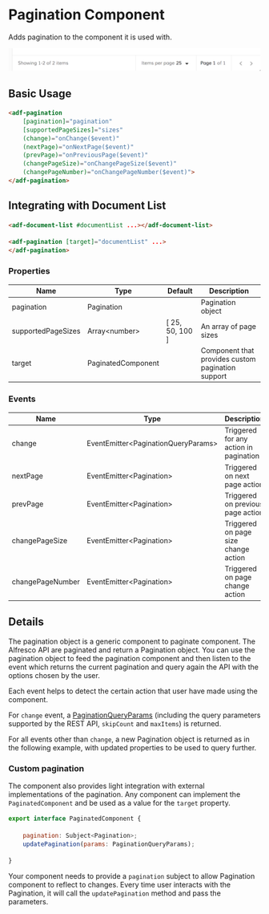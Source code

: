 # Pagination Component

Adds pagination to the component it is used with.

![](docassets/images/basic.png)

## Basic Usage

```html
<adf-pagination
    [pagination]="pagination"
    [supportedPageSizes]="sizes"
    (change)="onChange($event)"
    (nextPage)="onNextPage($event)"
    (prevPage)="onPreviousPage($event)"
    (changePageSize)="onChangePageSize($event)"
    (changePageNumber)="onChangePageNumber($event)">
</adf-pagination>
```

## Integrating with Document List

```html
<adf-document-list #documentList ...></adf-document-list>

<adf-pagination [target]="documentList" ...>
</adf-pagination>
```

### Properties

| Name | Type | Default | Description |
| ---- | ---- | ------- | ----------- |
| pagination | Pagination |  | Pagination object |
| supportedPageSizes | Array&lt;number> | [ 25, 50, 100 ] | An array of page sizes |
| target | PaginatedComponent |  | Component that provides custom pagination support |

### Events

| Name | Type | Description |
| ---- | ---- | ----------- |
| change | EventEmitter&lt;PaginationQueryParams> | Triggered for any action in pagination |
| nextPage | EventEmitter&lt;Pagination> | Triggered on next page action |
| prevPage | EventEmitter&lt;Pagination> | Triggered on previous page action |
| changePageSize | EventEmitter&lt;Pagination> | Triggered on page size change action |
| changePageNumber | EventEmitter&lt;Pagination> | Triggered on page change action |

## Details

The pagination object is a generic component to paginate component. The Alfresco API are paginated and return a Pagination object. You can use the pagination object to feed the pagination component and then listen to the event which returns the current pagination and query again the API with the options chosen by the user.

Each event helps to detect the certain action that user have made using the component.

For `change` event, a [PaginationQueryParams](https://github.com/Alfresco/alfresco-ng2-components/blob/development/ng2-components/ng2-alfresco-core/src/components/pagination/pagination-query-params.interface.ts) (including the query parameters supported by the REST API, `skipCount` and `maxItems`) is returned.

For all events other than `change`, a new Pagination object is returned as in the following example, with updated properties to be used to query further.

### Custom pagination

The component also provides light integration with external implementations of the pagination.
Any component can implement the `PaginatedComponent` and be used as a value for the `target` property.

```js
export interface PaginatedComponent {

    pagination: Subject<Pagination>;
    updatePagination(params: PaginationQueryParams);

}
```

Your component needs to provide a `pagination` subject to allow Pagination component to reflect to changes.
Every time user interacts with the Pagination, it will call the `updatePagination` method and pass the parameters.
